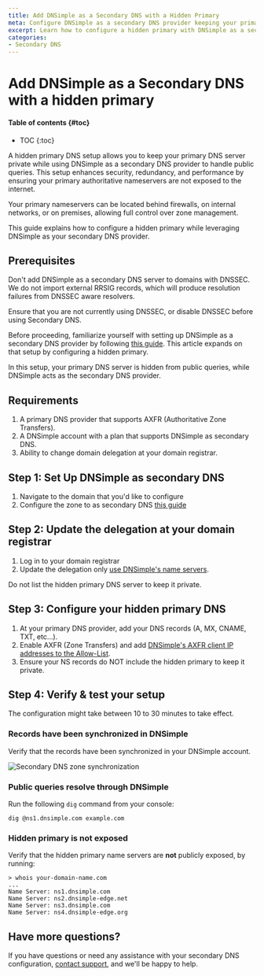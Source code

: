 ```yaml
---
title: Add DNSimple as a Secondary DNS with a Hidden Primary
meta: Configure DNSimple as a secondary DNS provider keeping your primary nameservers hidden to enhance security.
excerpt: Learn how to configure a hidden primary with DNSimple as a secondary DNS provider.
categories:
- Secondary DNS
---
```


# Add DNSimple as a Secondary DNS with a hidden primary

#### Table of contents {#toc}

* TOC
{:toc}

A hidden primary DNS setup allows you to keep your primary DNS server private while using DNSimple as a secondary DNS provider to handle public queries. This setup enhances security, redundancy, and performance by ensuring your primary authoritative nameservers are not exposed to the internet.

Your primary nameservers can be located behind firewalls, on internal networks, or on premises, allowing full control over zone management.

This guide explains how to configure a hidden primary while leveraging DNSimple as your secondary DNS provider.

## Prerequisites

<warning>
  Don't add DNSimple as a secondary DNS server to domains with DNSSEC. We do not import external RRSIG records, which will produce resolution failures from DNSSEC aware resolvers.

  Ensure that you are not currently using DNSSEC, or disable DNSSEC before using Secondary DNS.
</warning>

Before proceeding, familiarize yourself with setting up DNSimple as a secondary DNS provider by following [this guide](/articles/secondary-dns-dnsimple-as-secondary). This article expands on that setup by configuring a hidden primary.

In this setup, your primary DNS server is hidden from public queries, while DNSimple acts as the secondary DNS provider.

## Requirements

1. A primary DNS provider that supports AXFR (Authoritative Zone Transfers).
2. A DNSimple account with a plan that supports DNSimple as secondary DNS.
3. Ability to change domain delegation at your domain registrar.

## Step 1: Set Up DNSimple as secondary DNS

1. Navigate to the domain that you'd like to configure
2. Configure the zone to as secondary DNS [this guide](/articles/secondary-dns-dnsimple-as-secondary)

## Step 2: Update the delegation at your domain registrar

1. Log in to your domain registrar
2. Update the delegation only [use DNSimple's name servers](/articles/dnsimple-nameservers).

<note>
Do not list the hidden primary DNS server to keep it private.
</note>

## Step 3: Configure your hidden primary DNS

1. At your primary DNS provider, add your DNS records (A, MX, CNAME, TXT, etc...).
2. Enable AXFR (Zone Transfers) and add [DNSimple's AXFR client IP addresses to the Allow-List](https://support.dnsimple.com/articles/secondary-dns-dnsimple-as-secondary/#configuring-axfr-at-your-primary-dns-provider).
3. Ensure your NS records do NOT include the hidden primary to keep it private.

## Step 4: Verify &amp; test your setup

The configuration might take between 10 to 30 minutes to take effect.

### Records have been synchronized in DNSimple

Verify that the records have been synchronized in your DNSimple account.

![Secondary DNS zone synchronization](/files/secondary-dns-record-sync.png)

### Public queries resolve through DNSimple

Run the following `dig` command from your console:
```
dig @ns1.dnsimple.com example.com
```
### Hidden primary is not exposed

Verify that the hidden primary name servers are **not** publicly exposed, by running:
```
> whois your-domain-name.com
...
Name Server: ns1.dnsimple.com
Name Server: ns2.dnsimple-edge.net
Name Server: ns3.dnsimple.com
Name Server: ns4.dnsimple-edge.org
```
## Have more questions? 

If you have questions or need any assistance with your secondary DNS configuration, [contact support](https://dnsimple.com/feedback), and we'll be happy to help.
